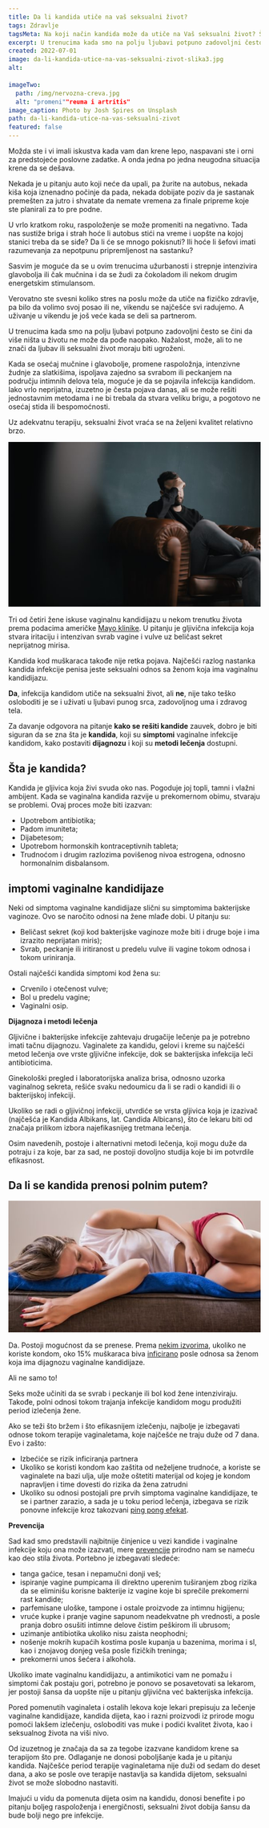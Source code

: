 ```yaml
---
title: Da li kandida utiče na vaš seksualni život?
tags: Zdravlje
tagsMeta: Na koji način kandida može da utiče na Vaš seksualni život? Šta mmožemo da učinimo kao prevenciju i kako tretirati kandidu?
excerpt: U trenucima kada smo na polju ljubavi potpuno zadovoljni često se čini da više ništa u životu ne može da pođe naopako. Nažalost, može, ali to ne znači da ljubav ili seksualni život moraju biti ugroženi.
created: 2022-07-01
image: da-li-kandida-utice-na-vas-seksualni-zivot-slika3.jpg
alt:

imageTwo:
  path: /img/nervozna-creva.jpg
  alt: "promeni""reuma i artritis"
image_caption: Photo by Josh Spires on Unsplash
path: da-li-kandida-utice-na-vas-seksualni-zivot
featured: false
---
```


Možda ste i vi imali iskustva kada vam dan krene lepo, naspavani ste i orni za predstojeće poslovne zadatke. A onda jedna po jedna neugodna situacija krene da se dešava. 

Nekada je u pitanju auto koji neće da upali, pa žurite na autobus, nekada kiša koja iznenadno počinje da pada, nekada dobijate poziv da je sastanak premešten za jutro i shvatate da nemate vremena za finale pripreme koje ste planirali za to pre podne.

U vrlo kratkom roku, raspoloženje se može promeniti na negativno. Tada nas sustiže briga i strah hoće li autobus stići na vreme i uopšte na kojoj stanici treba da se siđe? Da li će se mnogo pokisnuti? Ili hoće li šefovi imati razumevanja za nepotpunu pripremljenost na sastanku? 

Sasvim je moguće da se u ovim trenucima užurbanosti i strepnje intenzivira glavobolja ili čak mučnina i da se žudi za čokoladom ili nekom drugim energetskim stimulansom. 

Verovatno ste svesni koliko stres na poslu može da utiče na fizičko zdravlje, pa bilo da volimo svoj posao ili ne, vikendu se najčešće svi radujemo. A uživanje u vikendu je još veće kada se deli sa partnerom.  

U trenucima kada smo na polju ljubavi potpuno zadovoljni često se čini da više ništa u životu ne može da pođe naopako. Nažalost, može, ali to ne znači da ljubav ili seksualni život moraju biti ugroženi. 

Kada se osećaj mučnine i glavobolje, promene raspoložnja, intenzivne žudnje za slatkišima, ispoljava zajedno sa svrabom ili peckanjem na području intimnih delova tela, moguće je da se pojavila infekcija kandidom. Iako vrlo neprijatna, izuzetno je česta pojava danas, ali se može rešiti jednostavnim metodama i ne bi trebala da stvara veliku brigu, a pogotovo ne osećaj stida ili bespomoćnosti. 

Uz adekvatnu terapiju, seksualni život vraća se na željeni kvalitet relativno brzo.

![kandida i seksualni život](./images/da-li-kandida-utice-na-vas-seksualni-zivot-slika1.jpg)

Tri od četiri žene iskuse vaginalnu kandidijazu u nekom trenutku života prema podacima američke [Mayo klinike](https://www.mayoclinic.org/diseases-conditions/yeast-infection/symptoms-causes/syc-20378999). U pitanju je gljivična infekcija koja stvara iritaciju i intenzivan svrab vagine i vulve uz beličast sekret neprijatnog mirisa.  

Kandida kod muškaraca takođe nije retka pojava. Najčešći razlog nastanka kandida infekcije penisa jeste seksualni odnos sa ženom koja ima vaginalnu kandidijazu. 

**Da**, infekcija kandidom utiče na seksualni život, ali **ne**, nije tako teško osloboditi je se i uživati u ljubavi punog srca, zadovoljnog uma i zdravog tela.

Za davanje odgovora na pitanje **kako se rešiti kandide** zauvek, dobro je biti siguran da se zna šta je **kandida**, koji su **simptomi** vaginalne infekcije kandidom, kako postaviti **dijagnozu** i koji su **metodi lečenja** dostupni.

## Šta je kandida?

Kandida je gljivica koja živi svuda oko nas. Pogoduje joj topli, tamni i vlažni ambijent. Kada se vaginalna kandida razvije u prekomernom obimu, stvaraju se problemi. Ovaj proces može biti izazvan:

- Upotrebom antibiotika;
- Padom imuniteta;
- Dijabetesom;
- Upotrebom hormonskih kontraceptivnih tableta;
- Trudnoćom i drugim razlozima povišenog nivoa estrogena, odnosno hormonalnim disbalansom.

## imptomi vaginalne kandidijaze


Neki od simptoma vaginalne kandidijaze slični su simptomima bakterijske vaginoze. Ovo se naročito odnosi na žene mlađe dobi. U pitanju su:

- Beličast sekret (koji kod bakterijske vaginoze može biti i druge boje i ima izrazito neprijatan miris);
- Svrab, peckanje ili iritiranost u predelu vulve ili vagine tokom odnosa i tokom uriniranja.


Ostali najčešći kandida simptomi kod žena su: 

- Crvenilo i otečenost vulve;
- Bol u predelu vagine;
- Vaginalni osip.

**Dijagnoza i metodi lečenja**


Gljivične i bakterijske infekcije zahtevaju drugačije lečenje pa je potrebno imati tačnu dijagnozu. Vaginalete za kandidu, gelovi i kreme su najčešći metod lečenja ove vrste gljivične infekcije, dok se bakterijska infekcija leči antibioticima.

Ginekološki pregled i laboratorijska analiza brisa, odnosno uzorka vaginalnog sekreta, rešiće svaku nedoumicu da li se radi o kandidi ili o bakterijskoj infekciji.

Ukoliko se radi o gljivičnoj infekciji, utvrdiće se vrsta gljivica koja je izazivač (najčešća je Kandida Albikans, lat. Candida Albicans), što će lekaru biti od značaja prilikom izbora najefikasnijeg tretmana lečenja.

Osim navedenih, postoje i alternativni metodi lečenja, koji mogu duže da potraju i za koje, bar za sad, ne postoji dovoljno studija koje bi im potvrdile efikasnost.

## Da li se kandida prenosi polnim putem?

![bol u stomaku zbog kandide](./images/da-li-kandida-utice-na-vas-seksualni-zivot-slika2.jpg)


Da. Postoji mogućnost da se prenese. Prema [nekim izvorima](https://www.healthline.com/health/can-you-have-sex-with-a-yeast-infection#transmission), ukoliko ne koriste kondom, oko 15% muškaraca biva [inficirano](https://www.mayoclinic.org/male-yeast-infection/expert-answers/faq-20058464) posle odnosa sa ženom koja ima dijagnozu vaginalne kandidijaze.

Ali ne samo to!

Seks može učiniti da se svrab i peckanje ili bol kod žene intenziviraju. Takođe, polni odnosi tokom trajanja infekcije kandidom mogu produžiti period izlečenja žene.

Ako se teži što bržem i što efikasnijem izlečenju, najbolje je izbegavati odnose tokom terapije vaginaletama, koje najčešće ne traju duže od 7 dana. Evo i zašto:

- Izbećiće se rizik inficiranja partnera
- Ukoliko se koristi kondom kao zaštita od neželjene trudnoće, a koriste se vaginalete na bazi ulja, ulje može oštetiti materijal od kojeg je kondom napravljen i time dovesti do rizika da žena zatrudni
- Ukoliko su odnosi postojali pre prvih simptoma vaginalne kandidijaze, te se i partner zarazio, a sada je u toku period lečenja, izbegava se rizik ponovne infekcije kroz takozvani [ping pong efekat](https://tipsforwomens.org/how-to-recognize-and-fight-candida-ping-pong/).


**Prevencija**

Sad kad smo predstavili najbitnije činjenice u vezi kandide i vaginalne infekcije koju ona može izazvati, mere [prevencije](https://www.healthline.com/health/are-yeast-infections-contagious#prevention) prirodno nam se nameću kao deo stila života. Portebno je izbegavati sledeće:

- tanga gaćice, tesan i nepamučni donji veš;
- ispiranje vagine pumpicama ili direktno uperenim tuširanjem zbog rizika da se eliminišu korisne bakterije iz vagine koje bi sprečile prekomerni rast kandide;
- parfemisane uloške, tampone i ostale proizvode za intimnu higijenu;
- vruće kupke i pranje vagine sapunom neadekvatne ph vrednosti, a posle pranja dobro osušiti intimne delove čistim peškirom ili ubrusom;
- uzimanje antibiotika ukoliko nisu zaista neophodni;
- nošenje mokrih kupaćih kostima posle kupanja u bazenima, morima i sl, kao i znojavog donjeg veša posle fizičkih treninga;
- prekomerni unos šećera i alkohola.


Ukoliko imate vaginalnu kandidijazu, a antimikotici vam ne pomažu i simptomi čak postaju gori, potrebno je ponovo se posavetovati sa lekarom, jer postoji šansa da uopšte nije u pitanju gljivična već bakterijska infekcija.

Pored pomenutih vaginaleta i ostalih lekova koje lekari prepisuju za lečenje vaginalne kandidijaze, kandida dijeta, kao i razni proizvodi iz prirode mogu pomoći lakšem izlečenju, osloboditi vas muke i podići kvalitet života, kao i seksualnog života na viši nivo.

Od izuzetnog je značaja da sa za tegobe izazvane kandidom krene sa terapijom što pre. Odlaganje ne donosi poboljšanje kada je u pitanju kandida. Najčešće period terapije vaginaletama nije duži od sedam do deset dana, a ako se posle ove terapije nastavlja sa kandida dijetom, seksualni život se može slobodno nastaviti. 

Imajući u vidu da pomenuta dijeta osim na kandidu, donosi benefite i po pitanju boljeg raspoloženja i energičnosti, seksualni život dobija šansu da bude bolji nego pre infekcije. 















